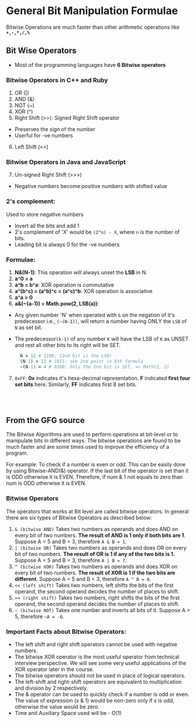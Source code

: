 # General Bit Manipulation Formulae
Bitwise Operations are much faster than other arithmetic operations like **`+,-,*,/,%`**

## Bit Wise Operators
- Most of the programming languages have **6 Bitwise operators**

### Bitwise Operators in C++ and Ruby
1. OR (|)
2. AND (&)
3. NOT (~)
4. XOR (^)
5. Right Shift (>>): Signed Right Shift operator
  - Preserves the sign of the number
  - Userful for -ve numbers
6. Left Shift (<<)

### Bitwise Operators in Java and JavaScript
7. Un-signed Right Shift (>>>)
  - Negative numbers become positive numbers with shifted value

### 2's complement: 
Used to store negative numbers
- Invert all the bits and add 1
- 2's complement of 'X' would be `(2^n) - X`, where `n` is the number of bits.
- Leading bit is always 0 for the -ve numbers

### Formulae:

1. **N&(N-1)**: This operation will always unset the **LSB** in N.
2. **a^0 = a**
3. **a^b = b^a**: XOR operation is commutative
4. **a^(b^c) = (a^b)^c = (a^c)^b**: XOR operation is associative  
5. **a^a = 0**
6. **a&(~(a-1)) = Math.pow(2, LSB(a))**: 
  - Any given number 'N' when operated with `&` on the negation of it's predecessor i.e., `(~(N-1))`, will return a number having ONLY the `LSB` of `N` as set bit.
  - The predecessor`(k-1)` of any number `K` will have the LSB of `K` as UNSET and rest all other bits to its right will be SET.

    ```ruby
      N = 12 # 1100, (2nd bit is the LSB)
      (N-1) = 11 # 1011: see 2nd point in 6th formula
      ~(N-1) = 4 # 0100: Only the 2nd bit is SET, => Math(2, 2)
    ```
7. `0xFF`: **0x** indicates it's hexa-decimal representation. **F** indicated **first four set bits** here. Similarly, **FF** indicates first 8 set bits.

<br/>
<br/>

## From the GFG source
The Bitwise Algorithms are used to perform operations at bit-level or to manipulate bits in different ways. The bitwise operations are found to be much faster and are some times used to improve the efficiency of a program.

For example: To check if a number is even or odd. This can be easily done by using Bitwise-AND(&) operator. If the last bit of the operator is set than it is ODD otherwise it is EVEN. Therefore, if num & 1 not equals to zero than num is ODD otherwise it is EVEN.

 

### Bitwise Operators

The operators that works at Bit level are called bitwise operators. In general there are six types of Bitwise Operators as described below:
 

1. `& (bitwise AND)` Takes two numbers as operands and does AND on every bit of two numbers. **The result of AND is 1 only if both bits are 1**. Suppose A = 5 and B = 3, therefore `A & B = 1`.
2. `| (bitwise OR)` Takes two numbers as operands and does OR on every bit of two numbers. **The result of OR is 1 if any of the two bits is 1.** Suppose A = 5 and B = 3, therefore `A | B = 7`.
3. `^ (bitwise XOR)` Takes two numbers as operands and does XOR on every bit of two numbers. **The result of XOR is 1 if the two bits are different**. Suppose A = 5 and B = 3, therefore `A ^ B = 6`.
4. `<< (left shift)` Takes two numbers, left shifts the bits of the first operand, the second operand decides the number of places to shift.
5. `>> (right shift)` Takes two numbers, right shifts the bits of the first operand, the second operand decides the number of places to shift.
6. `~ (bitwise NOT)` Takes one number and inverts all bits of it. Suppose A = 5, therefore `~A = -6`.


### Important Facts about Bitwise Operators:
- The left shift and right shift operators cannot be used with negative numbers.
- The bitwise XOR operator is the most useful operator from technical interview perspective. We will see some very useful applications of the XOR operator later in the course.
- The bitwise operators should not be used in place of logical operators.
- The left-shift and right-shift operators are equivalent to multiplication and division by 2 respectively.
- The & operator can be used to quickly check if a number is odd or even. The value of expression (x & 1) would be non-zero only if x is odd, otherwise the value would be zero.
- Time and Auxiliary Space used will be - O(1) 
